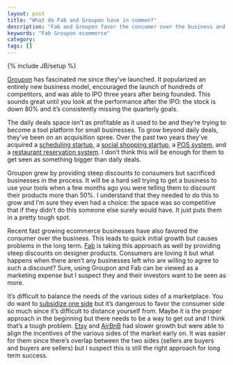 ```yaml
---
layout: post
title: "What do Fab and Groupon have in common?"
description: "Fab and Groupon favor the consumer over the business and focus on short term vs long term growth."
keywords: "Fab Groupon ecommerce"
category: 
tags: []
---
```

{% include JB/setup %}
<p>
<a href="http://www.groupon.com/">Groupon</a> has fascinated me since they’ve launched. It popularized an entirely new business model, encouraged the launch of hundreds of competitors, and was able to IPO three years after being founded. This sounds great until you look at the performance after the IPO: the stock is down 80% and it’s consistently missing the quarterly goals.
</p>

The daily deals space isn’t as profitable as it used to be and they’re trying to become a tool platform for small businesses. To grow beyond daily deals, they’ve been on an acquisition spree. Over the past two years they’ve acquired a <a href="http://techcrunch.com/2011/12/07/groupon-debuts-scheduler-to-streamline-online-bookings-for-merchants-consumers/">scheduling startup</a>, a <a href="http://techcrunch.com/2012/01/20/groupon-buys-social-shopping-platform-mertado-to-bolster-groupon-goods/">social shopping startup</a>, a <a href="http://www.breadcrumbpos.com/">POS system</a>, and a <a href="http://savored.com/">restaurant reservation system</a>. I don’t think this will be enough for them to get seen as something bigger than daily deals.

Groupon grew by providing steep discounts to consumers but sacrificed businesses in the process. It will be a hard sell trying to get a business to use your tools when a few months ago you were telling them to discount their products more than 50%. I understand that they needed to do this to grow and I’m sure they even had a choice: the space was so competitive that if they didn’t do this someone else surely would have. It just puts them in a pretty tough spot.

Recent fast growing ecommerce businesses have also favored the consumer over the business. This leads to quick initial growth but causes problems in the long term. <a href="http://fab.com/">Fab</a> is taking this approach as well by providing steep discounts on designer products. Consumers are loving it but what happens when there aren’t any businesses left who are willing to agree to such a discount? Sure, using Groupon and Fab can be viewed as a marketing expense but I suspect they and their investors want to be seen as more.

It’s difficult to balance the needs of the various sides of a marketplace. You do want to <a href="http://hbr.org/2006/10/strategies-for-two-sided-markets/ar/1">subsidize one side</a> but it’s dangerous to favor the consumer side so much since it’s difficult to distance yourself from. Maybe it is the proper approach in the beginning but there needs to be a way to get out and I think that’s a tough problem. <a href="http://www.etsy.com/">Etsy</a> and <a href="https://www.airbnb.com/">AirBnB</a> had slower growth but were able to align the incentives of the various sides of the market early on. It was easier for them since there’s overlap between the two sides (sellers are buyers and buyers are sellers) but I suspect this is still the right approach for long term success.
